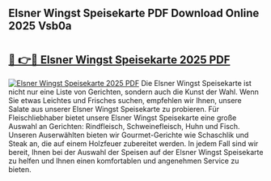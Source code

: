 ## Elsner Wingst Speisekarte PDF Download Online 2025 Vsb0a

# <h2><a href="http://gcaab6.nevu.top/?p=Elsner+Wingst+Speisekarte">🔗 👉🔴 Elsner Wingst Speisekarte 2025 PDF</a></h2>

[![Elsner Wingst Speisekarte 2025 PDF](https://i.imgur.com/dBaPXMq.png)](http://gcaab6.nevu.top/?p=Elsner+Wingst+Speisekarte)
Die Elsner Wingst Speisekarte ist nicht nur eine Liste von Gerichten, sondern auch die Kunst der Wahl. Wenn Sie etwas Leichtes und Frisches suchen, empfehlen wir Ihnen, unsere Salate aus unserer Elsner Wingst Speisekarte zu probieren. Für Fleischliebhaber bietet unsere Elsner Wingst Speisekarte eine große Auswahl an Gerichten: Rindfleisch, Schweinefleisch, Huhn und Fisch. Unseren Auserwählten bieten wir Gourmet-Gerichte wie Schaschlik und Steak an, die auf einem Holzfeuer zubereitet werden. In jedem Fall sind wir bereit, Ihnen bei der Auswahl der Speisen auf der Elsner Wingst Speisekarte zu helfen und Ihnen einen komfortablen und angenehmen Service zu bieten.
